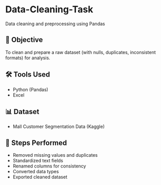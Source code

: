 # Data-Cleaning-Task
Data cleaning and preprocessing using Pandas


## 📄 Objective
To clean and prepare a raw dataset (with nulls, duplicates, inconsistent formats) for analysis.

## 🛠 Tools Used
- Python (Pandas)
- Excel

## 📊 Dataset
- Mall Customer Segmentation Data (Kaggle)

## 🚀 Steps Performed
- Removed missing values and duplicates
- Standardized text fields
- Renamed columns for consistency
- Converted data types
- Exported cleaned dataset


